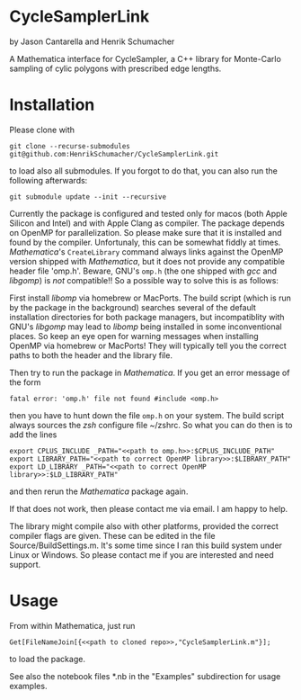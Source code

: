 # CycleSamplerLink
by Jason Cantarella and Henrik Schumacher


A Mathematica interface for CycleSampler, a C++ library for Monte-Carlo sampling of cylic polygons with prescribed edge lengths.

# Installation

Please clone with

    git clone --recurse-submodules git@github.com:HenrikSchumacher/CycleSamplerLink.git

to load also all submodules. If you forgot to do that, you can also run the following afterwards:

    git submodule update --init --recursive

Currently the package is configured and tested only for macos (both Apple Silicon and Intel) and with Apple Clang as compiler. 
The package depends on OpenMP for parallelization. So please make sure that it is installed and found by the compiler. Unfortunaly, this can be somewhat fiddly at times. _Mathematica_'s `CreateLibrary` command always links against the OpenMP version shipped with _Mathematica_, but it does not provide any compatible header file 'omp.h'. Beware, GNU's `omp.h` (the one shipped with _gcc_ and _libgomp_) is _not_ compatible!! So a possible way to solve this is as follows:

First install _libomp_ via homebrew or MacPorts. The build script (which is run by the package in the background) searches several of the default installation directories for both package managers, but incompatiblity with GNU's _libgomp_ may lead to _libomp_ being installed in some inconventional places. So keep an eye open for warning messages when installing OpenMP via homebrew or MacPorts! They will typically tell you the correct paths to both the header and the library file.

Then try to run the package in _Mathematica_. If you get an error message of the form

    fatal error: 'omp.h' file not found #include <omp.h>
    
then you have to hunt down the file `omp.h` on your system. The build script always sources the _zsh_ configure file ~/zshrc. So what you can do then is to add the lines

    export CPLUS_INCLUDE _PATH="<<path to omp.h>>:$CPLUS_INCLUDE_PATH"
    export LIBRARY_PATH="<<path to correct OpenMP library>>:$LIBRARY_PATH"
    export LD_LIBRARY _PATH="<<path to correct OpenMP library>>:$LD_LIBRARY_PATH"
    
and then rerun the _Mathematica_ package again. 

If that does not work, then please contact me via email. I am happy to help.


The library might compile also with other platforms, provided the correct compiler flags are given. These can be edited in the file Source/BuildSettings.m. It's some time since I ran this build system under Linux or Windows. So please contact me if you are interested and need support.

# Usage

From within Mathematica, just run 

    Get[FileNameJoin[{<<path to cloned repo>>,"CycleSamplerLink.m"}];
    
to load the package.
    
See also the notebook files *.nb in the "Examples" subdirection for usage examples.
